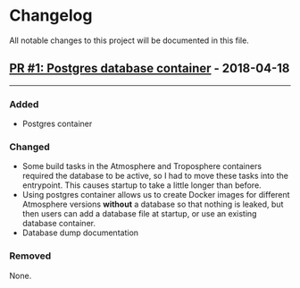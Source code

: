 # Changelog
All notable changes to this project will be documented in this file.

## [PR #1: Postgres database container](https://github.com/cyverse/atmosphere-docker/pull/1) - 2018-04-18
---
### Added
- Postgres container

### Changed
- Some build tasks in the Atmosphere and Troposphere containers required the database to be active, so I had to move these tasks into the entrypoint. This causes startup to take a little longer than before.
- Using postgres container allows us to create Docker images for different Atmosphere versions **without** a database so that nothing is leaked, but then users can add a database file at startup, or use an existing database container.
- Database dump documentation

### Removed
None.
